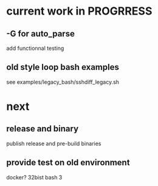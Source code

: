 # current work in PROGRRESS

## -G for auto_parse

add functionnal testing

## old style loop bash examples

see examples/legacy_bash/sshdiff_legacy.sh

# next

## release and binary

publish release and pre-build binaries

## provide test on old environment

docker?
32bist
bash 3


